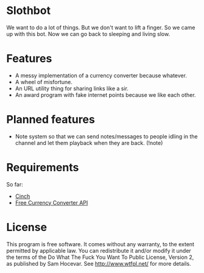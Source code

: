 Slothbot
========
We want to do a lot of things. But we don't want to lift a finger. So we came
up with this bot. Now we can go back to sleeping and living slow.

Features
========
* A messy implementation of a currency converter because whatever.
* A wheel of misfortune.
* An URL utility thing for sharing links like a sir.
* An award program with fake internet points because we like each other.

Planned features
========
* Note system so that we can send notes/messages to people idling in the channel and let them playback when they are back. (!note)

Requirements
========
So far:

* [Cinch](https://github.com/cinchrb/cinch)
* [Free Currency Converter API](http://freecurrencyconverterapi.com)

License
========
This program is free software. It comes without any warranty, to
the extent permitted by applicable law. You can redistribute it
and/or modify it under the terms of the Do What The Fuck You Want
To Public License, Version 2, as published by Sam Hocevar. See
http://www.wtfpl.net/ for more details.
